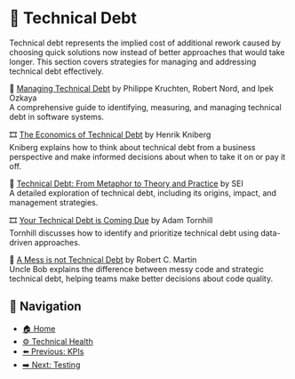 # 💸 Technical Debt

Technical debt represents the implied cost of additional rework caused by choosing quick solutions now instead of better approaches that would take longer. This section covers strategies for managing and addressing technical debt effectively.

📘 [Managing Technical Debt](https://www.goodreads.com/book/show/43544676-managing-technical-debt) by Philippe Kruchten, Robert Nord, and Ipek Ozkaya  
A comprehensive guide to identifying, measuring, and managing technical debt in software systems.

🎞 [The Economics of Technical Debt](https://www.youtube.com/watch?v=TdBELZG0UMY) by Henrik Kniberg  
Kniberg explains how to think about technical debt from a business perspective and make informed decisions about when to take it on or pay it off.

📄 [Technical Debt: From Metaphor to Theory and Practice](https://www.sei.cmu.edu/publications/technical-debt/) by SEI  
A detailed exploration of technical debt, including its origins, impact, and management strategies.

🎞 [Your Technical Debt is Coming Due](https://www.youtube.com/watch?v=jXpJVsv3Iec) by Adam Tornhill  
Tornhill discusses how to identify and prioritize technical debt using data-driven approaches.

📄 [A Mess is not Technical Debt](https://cleancoders.com/blog/2013-11-04-a-mess-is-not-technical-debt) by Robert C. Martin  
Uncle Bob explains the difference between messy code and strategic technical debt, helping teams make better decisions about code quality.

## 🧭 Navigation

- [🏠 Home](../../README.md)
- [⚙️ Technical Health](../README.md)
- [⬅️ Previous: KPIs](kpis.md)
- [➡️ Next: Testing](testing.md)
